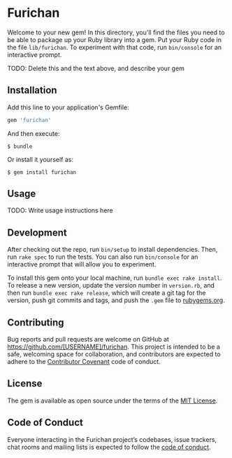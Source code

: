 # Furichan

Welcome to your new gem! In this directory, you'll find the files you need to be able to package up your Ruby library into a gem. Put your Ruby code in the file `lib/furichan`. To experiment with that code, run `bin/console` for an interactive prompt.

TODO: Delete this and the text above, and describe your gem

## Installation

Add this line to your application's Gemfile:

```ruby
gem 'furichan'
```

And then execute:

    $ bundle

Or install it yourself as:

    $ gem install furichan

## Usage

TODO: Write usage instructions here

## Development

After checking out the repo, run `bin/setup` to install dependencies. Then, run `rake spec` to run the tests. You can also run `bin/console` for an interactive prompt that will allow you to experiment.

To install this gem onto your local machine, run `bundle exec rake install`. To release a new version, update the version number in `version.rb`, and then run `bundle exec rake release`, which will create a git tag for the version, push git commits and tags, and push the `.gem` file to [rubygems.org](https://rubygems.org).

## Contributing

Bug reports and pull requests are welcome on GitHub at https://github.com/[USERNAME]/furichan. This project is intended to be a safe, welcoming space for collaboration, and contributors are expected to adhere to the [Contributor Covenant](http://contributor-covenant.org) code of conduct.

## License

The gem is available as open source under the terms of the [MIT License](http://opensource.org/licenses/MIT).

## Code of Conduct

Everyone interacting in the Furichan project’s codebases, issue trackers, chat rooms and mailing lists is expected to follow the [code of conduct](https://github.com/[USERNAME]/furichan/blob/master/CODE_OF_CONDUCT.md).
